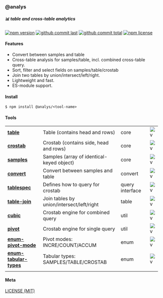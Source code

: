 ### @analys

##### :bar_chart: table and cross-table analytics

[![npm version][badge-npm-version]][url-npm]
[![github commit last][badge-github-last-commit]][url-github]
[![github commit total][badge-github-commit-count]][url-github]
[![npm license][badge-npm-license]][url-npm]

[//]: <> (Shields)
[badge-npm-version]: https://flat.badgen.net/npm/v/@analys/table
[badge-npm-license]: https://flat.badgen.net/npm/license/@analys/table
[badge-github-last-commit]: https://flat.badgen.net/github/last-commit/hoyeungw/analys
[badge-github-commit-count]: https://flat.badgen.net/github/commits/hoyeungw/analys

[//]: <> (Link)
[url-github]: https://github.com/hoyeungw/analys
[url-npm]: https://npmjs.org/package/@analys/vector

#### Features

- Convert between samples and table
- Cross-table analysis for samples/table, incl. combined cross-table query.
- Sort, filter and select fields on samples/table/crostab
- Join two tables by union/intersect/left/right.
- Lightweight and fast.
- ES-module support.

#### Install

```console
$ npm install @analys/<tool-name>
```

#### Tools
|                                                        |                                           |                 |                            |
| ------------------------------------------------------ | ----------------------------------------- | --------------- |--------------------------- |
| [**table**](packages/core/table)                            | Table (contains head and rows)            | core            |![v][table-dm]              |
| [**crostab**](packages/core/crostab)                        | Crostab (contains side, head and rows)    | core            |![v][crostab-dm]            |
| [**samples**](packages/core/samples)                        | Samples (array of identical-keyed object) | core            |![v][samples-dm]            |
| [**convert**](packages/convert)                        | Convert between samples and table         | convert         |![v][convert-dm]            |
| [**tablespec**](packages/table/tablespec)                    | Defines how to query for crostab          | query interface |![v][tablespec-dm]          |
| [**table-join**](packages/table/table-join)                  | Join tables by union/intersect/left/right | table           |![v][table-join-dm]         |
| [**cubic**](packages/pivotal/cubic)                         | Crostab engine for combined query         | util            |![v][cubic-dm]              |
| [**pivot**](packages/pivotal/pivot)                         | Crostab engine for single query           | util            |![v][pivot-dm]              |
| [**enum-pivot-mode**](packages/constant/enum-pivot-mode)       | Pivot modes: INCRE/COUNT/ACCUM            | enum            |![v][enum-pivot-mode-dm]    |
| [**enum-tabular-types**](packages/constant/enum-tabular-types) | Tabular types: SAMPLES/TABLE/CROSTAB      | enum            |![v][enum-tabular-types-dm] |
|                                                        |                                           |                 |                            |

[//]: <> (Local routes)
[table-dm]:              https://flat.badgen.net/npm/dm/@analys/table
[crostab-dm]:            https://flat.badgen.net/npm/dm/@analys/crostab
[samples-dm]:            https://flat.badgen.net/npm/dm/@analys/samples
[convert-dm]:            https://flat.badgen.net/npm/dm/@analys/convert
[tablespec-dm]:          https://flat.badgen.net/npm/dm/@analys/tablespec
[table-join-dm]:         https://flat.badgen.net/npm/dm/@analys/table-join
[cubic-dm]:              https://flat.badgen.net/npm/dm/@analys/cubic
[pivot-dm]:              https://flat.badgen.net/npm/dm/@analys/pivot
[enum-pivot-mode-dm]:    https://flat.badgen.net/npm/dm/@analys/enum-pivot-mode
[enum-tabular-types-dm]: https://flat.badgen.net/npm/dm/@analys/enum-tabular-types

#### Meta
[LICENSE (MIT)](LICENSE)
